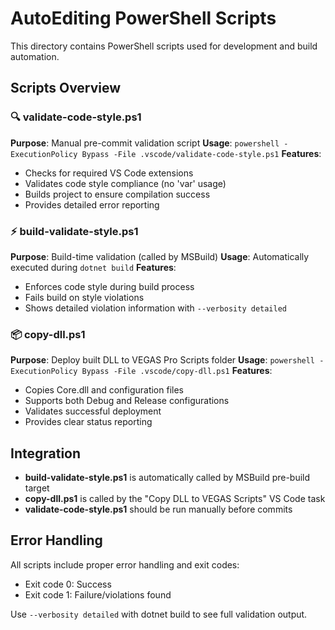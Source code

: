 # AutoEditing PowerShell Scripts

This directory contains PowerShell scripts used for development and build automation.

## Scripts Overview

### 🔍 validate-code-style.ps1
**Purpose**: Manual pre-commit validation script
**Usage**: `powershell -ExecutionPolicy Bypass -File .vscode/validate-code-style.ps1`
**Features**:
- Checks for required VS Code extensions
- Validates code style compliance (no 'var' usage)
- Builds project to ensure compilation success
- Provides detailed error reporting

### ⚡ build-validate-style.ps1
**Purpose**: Build-time validation (called by MSBuild)
**Usage**: Automatically executed during `dotnet build`
**Features**:
- Enforces code style during build process
- Fails build on style violations
- Shows detailed violation information with `--verbosity detailed`

### 📦 copy-dll.ps1
**Purpose**: Deploy built DLL to VEGAS Pro Scripts folder
**Usage**: `powershell -ExecutionPolicy Bypass -File .vscode/copy-dll.ps1`
**Features**:
- Copies Core.dll and configuration files
- Supports both Debug and Release configurations
- Validates successful deployment
- Provides clear status reporting

## Integration

- **build-validate-style.ps1** is automatically called by MSBuild pre-build target
- **copy-dll.ps1** is called by the "Copy DLL to VEGAS Scripts" VS Code task
- **validate-code-style.ps1** should be run manually before commits

## Error Handling

All scripts include proper error handling and exit codes:
- Exit code 0: Success
- Exit code 1: Failure/violations found

Use `--verbosity detailed` with dotnet build to see full validation output.
